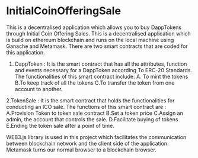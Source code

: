 # InitialCoinOfferingSale
This is a decentralised application which allows you to buy DappTokens through Initial Coin Offering Sales. This is a decentralised application which is build on ethereum blockchain and runs on the local machine using Ganache and Metamask. There are two smart contracts that are coded for this application.

1. DappToken : It is the smart contract that has all the attributes, function and events necessary for a DappToken according To ERC-20 Standards. The functionalities of this smart contract include:
A. To mint the tokens
B.To keep track of all the tokens
C.To transfer the token from one account to another.

2.TokenSale : It is the smart contract that holds the functionalities for conducting an ICO sale. The functions of this smart contract are :
A.Provision Token to token sale contract
B.Set a token price
C.Assign an admin, the account that controls the sale.
D.Facilitate buying of tokens
E.Ending the token sale after a point of time.

WEB3.js library is used in this project which facilitates the communication between blockchain network and the client side of the application.
Metamask turns our normal browser to a blockchain browser.
